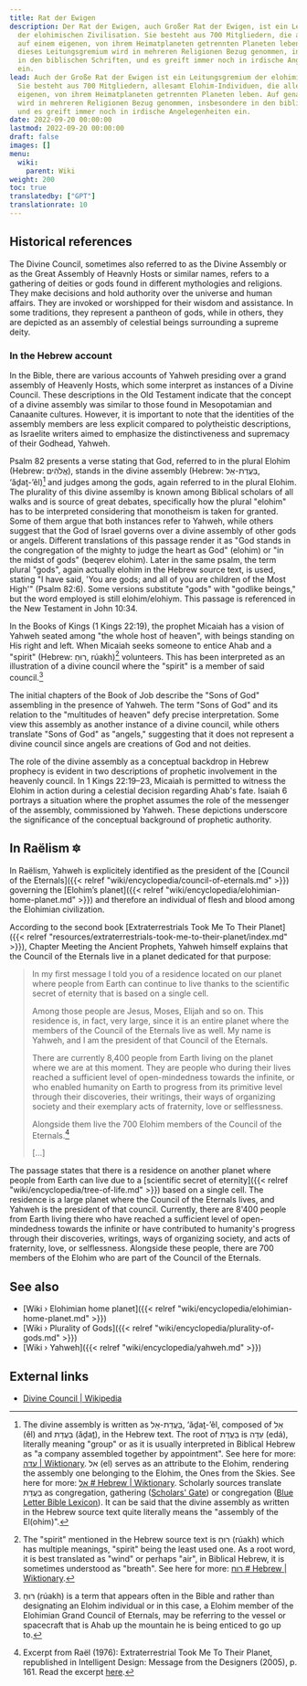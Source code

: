 ```yaml
---
title: Rat der Ewigen
description: Der Rat der Ewigen, auch Großer Rat der Ewigen, ist ein Leitungsgremium
  der elohimischen Zivilisation. Sie besteht aus 700 Mitgliedern, die alle für immer
  auf einem eigenen, von ihrem Heimatplaneten getrennten Planeten leben. Auf genau
  dieses Leitungsgremium wird in mehreren Religionen Bezug genommen, insbesondere
  in den biblischen Schriften, und es greift immer noch in irdische Angelegenheiten
  ein.
lead: Auch der Große Rat der Ewigen ist ein Leitungsgremium der elohimischen Zivilisation.
  Sie besteht aus 700 Mitgliedern, allesamt Elohim-Individuen, die alle ewig auf einem
  eigenen, von ihrem Heimatplaneten getrennten Planeten leben. Auf genau dieses Leitungsgremium
  wird in mehreren Religionen Bezug genommen, insbesondere in den biblischen Schriften,
  und es greift immer noch in irdische Angelegenheiten ein.
date: 2022-09-20 00:00:00
lastmod: 2022-09-20 00:00:00
draft: false
images: []
menu:
  wiki:
    parent: Wiki
weight: 200
toc: true
translatedby: ["GPT"]
translationrate: 10
---
```


## Historical references

The Divine Council, sometimes also referred to as the Divine Assembly or as the Great Assembly of Heavnly Hosts or similar names, refers to a gathering of deities or gods found in different mythologies and religions. They make decisions and hold authority over the universe and human affairs. They are invoked or worshipped for their wisdom and assistance. In some traditions, they represent a pantheon of gods, while in others, they are depicted as an assembly of celestial beings surrounding a supreme deity.

### In the Hebrew account

In the Bible, there are various accounts of Yahweh presiding over a grand assembly of Heavenly Hosts, which some interpret as instances of a Divine Council. These descriptions in the Old Testament indicate that the concept of a divine assembly was similar to those found in Mesopotamian and Canaanite cultures. However, it is important to note that the identities of the assembly members are less explicit compared to polytheistic descriptions, as Israelite writers aimed to emphasize the distinctiveness and supremacy of their Godhead, Yahweh.

Psalm 82 presents a verse stating that God, referred to in the plural Elohim (Hebrew: אֱלֹהִ֔ים), stands in the divine assembly (Hebrew: בַּעֲדַת-אֵל, ‘ăḏaṯ-’êl)[^group] and judges among the gods, again referred to in the plural Elohim. The plurality of this divine assemlby is known among Biblical scholars of all walks and is source of great debates, specifically how the plural "elohim" has to be interpreted considering that monotheism is taken for granted. Some of them argue that both instances refer to Yahweh, while others suggest that the God of Israel governs over a divine assembly of other gods or angels. Different translations of this passage render it as "God stands in the congregation of the mighty to judge the heart as God" (elohim) or "in the midst of gods" (beqerev elohim). Later in the same psalm, the term plural "gods", again actually elohim in the Hebrew source text, is used, stating "I have said, 'You are gods; and all of you are children of the Most High'" (Psalm 82:6). Some versions substitute "gods" with "godlike beings," but the word employed is still elohim/elohiym. This passage is referenced in the New Testament in John 10:34.

In the Books of Kings (1 Kings 22:19), the prophet Micaiah has a vision of Yahweh seated among "the whole host of heaven", with beings standing on His right and left. When Micaiah seeks someone to entice Ahab and a "spirit" (Hebrew: רוּחַ, rúakh)[^wind] volunteers. This has been interpreted as an illustration of a divine council where the "spirit" is a member of said council.[^vessel]

The initial chapters of the Book of Job describe the "Sons of God" assembling in the presence of Yahweh. The term "Sons of God" and its relation to the "multitudes of heaven" defy precise interpretation. Some view this assembly as another instance of a divine council, while others translate "Sons of God" as "angels," suggesting that it does not represent a divine council since angels are creations of God and not deities.

The role of the divine assembly as a conceptual backdrop in Hebrew prophecy is evident in two descriptions of prophetic involvement in the heavenly council. In 1 Kings 22:19–23, Micaiah is permitted to witness the Elohim in action during a celestial decision regarding Ahab's fate. Isaiah 6 portrays a situation where the prophet assumes the role of the messenger of the assembly, commissioned by Yahweh. These depictions underscore the significance of the conceptual background of prophetic authority.

[^group]: The divine assembly is written as בַּעֲדַת-אֵל, ‘ăḏaṯ-’êl, composed of אֵל (êl) and בַּעֲדַת (ăḏaṯ), in the Hebrew text. The root of בַּעֲדַת is עֵדָה (edá), literally meaning "group" or as it is usually interpreted in Biblical Hebrew as "a company assembled together by appointment". See here for more: [עדה | Wiktionary](https://en.wiktionary.org/wiki/%D7%A2%D7%93%D7%94). אל (el) serves as an attribute to the Elohim, rendering the assembly one belonging to the Elohim, the Ones from the Skies. See here for more: [אל # Hebrew | Wiktionary](https://en.wiktionary.org/wiki/%D7%90%D7%9C#Hebrew). Scholarly sources translate בַּעֲדַת as congregation, gathering ([Scholars' Gate](https://scholarsgateway.com/parse/%D7%91%D6%BC%D6%B7%D7%A2%D6%B2%D7%93%D6%B7%D7%AA)) or congregation ([Blue Letter Bible Lexicon](https://www.blueletterbible.org/lexicon/h5712/wlc/wlc/0-1/)). It can be said that the divine assembly as written in the Hebrew source text quite literally means the "assembly of the El(ohim)".

[^wind]: The "spirit" mentioned in the Hebrew source text is רוּחַ (rúakh) which has multiple meanings, "spirit" being the least used one. As a root word, it is best translated as "wind" or perhaps "air", in Biblical Hebrew, it is sometimes understood as "breath". See here for more: [רוח # Hebrew | Wiktionary](https://en.wiktionary.org/wiki/%D7%A8%D7%95%D7%97#Hebrew).

[^vessel]: רוּחַ (rúakh) is a term that appears often in the Bible and rather than designating an Elohim individual or in this case, a Elohim member of the Elohimian Grand Council of Eternals, may be referring to the vessel or spacecraft that is Ahab up the mountain he is being enticed to go up to.

## In Raëlism 🔯

In Raëlism, Yahweh is explicitely identified as the president of the [Council of the Eternals]({{< relref "wiki/encyclopedia/council-of-eternals.md" >}}) governing the [Elohim’s planet]({{< relref "wiki/encyclopedia/elohimian-home-planet.md" >}}) and therefore an individual of flesh and blood among the Elohimian civilization.

According to the second book [Extraterrestrials Took Me To Their Planet]({{< relref "resources/extraterrestrials-took-me-to-their-planet/index.md" >}}), Chapter Meeting the Ancient Prophets, Yahweh himself explains that the Council of the Eternals live in a planet dedicated for that purpose:

> In my first message I told you of a residence located on our planet where people from Earth can continue to live thanks to the scientific secret of eternity that is based on a single cell.
>
> Among those people are Jesus, Moses, Elijah and so on. This residence is, in fact, very large, since it is an entire planet where the members of the Council of the Eternals live as well. My name is Yahweh, and I am the president of that Council of the Eternals.
>
> There are currently 8,400 people from Earth living on the planet where we are at this moment. They are people who during their lives reached a sufficient level of open-mindedness towards the infinite, or who enabled humanity on Earth to progress from its primitive level through their discoveries, their writings, their ways of organizing society and their exemplary acts of fraternity, love or selflessness.
>
> Alongside them live the 700 Elohim members of the Council of the Eternals.[^message]
>
> [...]

The passage states that there is a residence on another planet where people from Earth can live due to a [scientific secret of eternity]({{< relref "wiki/encyclopedia/tree-of-life.md" >}}) based on a single cell. The residence is a large planet where the Council of the Eternals lives, and Yahweh is the president of that council. Currently, there are 8'400 people from Earth living there who have reached a sufficient level of open-mindedness towards the infinite or have contributed to humanity's progress through their discoveries, writings, ways of organizing society, and acts of fraternity, love, or selflessness. Alongside these people, there are 700 members of the Elohim who are part of the Council of the Eternals.

[^message]: Excerpt from Raël (1976): Extraterrestrial Took Me To Their Planet, republished in Intelligent Design: Message from the Designers (2005), p. 161. Read the excerpt [here](https://wheelofheaven.github.io/rael-two-extraterrestrials-took-me-to-their-planet/2_the_second_encounter.html#meeting-the-ancient-prophets).

## See also

- [Wiki › Elohimian home planet]({{< relref "wiki/encyclopedia/elohimian-home-planet.md" >}})
- [Wiki › Plurality of Gods]({{< relref "wiki/encyclopedia/plurality-of-gods.md" >}})
- [Wiki › Yahweh]({{< relref "wiki/encyclopedia/yahweh.md" >}})

## External links

- [Divine Council | Wikipedia](https://en.wikipedia.org/wiki/Divine_Council)
